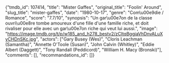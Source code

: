 {"tmdb_id": 107414, "title": "Mister Gaffes", "original_title": "Foolin' Around", "slug_title": "mister-gaffes", "date": "1980-10-17", "genre": "Com\u00e9die / Romance", "score": "7.7/10", "synopsis": "Un gar\u00e7on de la classe ouvri\u00e8re tombe amoureux d'une fille d'une famille riche, et doit rivaliser pour elle avec un gar\u00e7on riche qui veut lui aussi.", "image": "https://image.tmdb.org/t/p/w185_and_h278_bestv2/zCItqBggjaVhDnvALuXyCHDnSKc.jpg", "actors": ["Gary Busey (Wes)", "Cloris Leachman (Samantha)", "Annette O'Toole (Susan)", "John Calvin (Whitley)", "Eddie Albert (Daggett)", "Tony Randall (Peddicord)", "William H. Macy (Bronski)"], "comments": [], "recommandations_id": []}